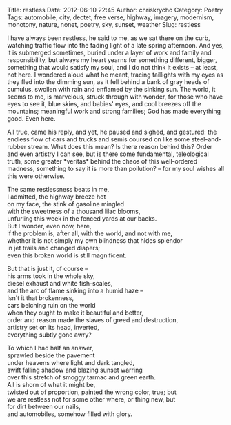 Title: restless
Date: 2012-06-10 22:45
Author: chriskrycho
Category: Poetry
Tags: automobile, city, dectet, free verse, highway, imagery, modernism, monotony, nature, nonet, poetry, sky, sunset, weather
Slug: restless

<div class="poem">
I have always been restless,  
he said to me, as we sat there  
on the curb, watching traffic flow  
into the fading light of a late spring afternoon.  
And yes, it is submerged sometimes,  
buried under a layer of work and family and responsibility,  
but always my heart yearns for something different, bigger,  
something that would satisfy my soul,  
and I do not think it exists – at least, not here.  
<!--more-->  
I wondered aloud what he meant,  
tracing taillights with my eyes  
as they fled into the dimming sun, as it  
fell behind a bank of gray heads of cumulus,  
swollen with rain and enflamed by the sinking sun.  
The world, it seems to me, is marvelous,  
struck through with wonder, for those who have eyes to see it,  
blue skies, and babies' eyes, and cool breezes off the mountains;  
meaningful work and strong families;  
God has made everything good. Even here.

</p>
All true, came his reply, and yet,  
he paused and sighed, and gestured:  
the endless flow of cars and trucks and semis  
coursed on like some steel-and-rubber stream.  
What does this mean? Is there  
reason behind this? Order and even  
artistry I can see, but is there some fundamental, teleological truth,  
some greater *veritas* behind the chaos of this well-ordered madness,  
something to say it is more than pollution? –  
for my soul wishes all this were otherwise.

The same restlessness beats in me,  
I admitted, the highway breeze hot  
on my face, the stink of gasoline mingled  
with the sweetness of a thousand lilac blooms,  
unfurling this week in the fenced yards at our backs.  
But I wonder, even now, here,  
if the problem is, after all, with the world, and not with me,  
whether it is not simply my own blindness that hides splendor  
in jet trails and changed diapers;  
even this broken world is still magnificent.

But that is just it, of course –  
his arms took in the whole sky,  
diesel exhaust and white fish-scales,  
and the arc of flame sinking into a humid haze –  
Isn't it that brokenness,  
cars belching ruin on the world  
when they ought to make it beautiful and better,  
order and reason made the slaves of greed and destruction,  
artistry set on its head, inverted,  
everything subtly gone awry?

To which I had half an answer,  
sprawled beside the pavement  
under heavens where light and dark tangled,  
swift falling shadow and blazing sunset warring  
over this stretch of smoggy tarmac and green earth.  
All is shorn of what it might be,  
twisted out of proportion, painted the wrong color, true; but  
we are restless not for some other where, or thing new, but  
for dirt between our nails,  
and automobiles, somehow filled with glory.

</div>

